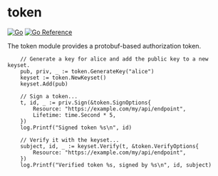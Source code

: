 # token

[![Go](https://github.com/jdtw/token/actions/workflows/go.yml/badge.svg?branch=main)](https://github.com/jdtw/token/actions/workflows/go.yml)
[![Go Reference](https://pkg.go.dev/badge/jdtw.dev/token.svg)](https://pkg.go.dev/jdtw.dev/token)

The token module provides a protobuf-based authorization token.

```
	// Generate a key for alice and add the public key to a new keyset.
	pub, priv, _ := token.GenerateKey("alice")
	keyset := token.NewKeyset()
	keyset.Add(pub)

	// Sign a token...
	t, id, _ := priv.Sign(&token.SignOptions{
		Resource: "https://example.com/my/api/endpoint",
		Lifetime: time.Second * 5,
	})
	log.Printf("Signed token %s\n", id)

	// Verify it with the keyset...
	subject, id, _ := keyset.Verify(t, &token.VerifyOptions{
		Resource: "https://example.com/my/api/endpoint",
	})
	log.Printf("Verified token %s, signed by %s\n", id, subject)
  ```